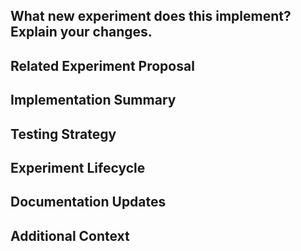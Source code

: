 <!--
🚨 Please review the guidelines for contributing to this repository: https://github.com/wp-graphql/wp-graphql/blob/develop/.github/CONTRIBUTING.md

### Your checklist for this new experiment pull request
- [ ] Make sure your PR title follows Conventional Commit standards (use `feat(experiments):` prefix). See: https://www.conventionalcommits.org/en/v1.0.0/#specification
- [ ] Make sure you are making a pull request against the **develop branch** (left side). Also you should start *your branch* off *our develop*.
- [ ] Make sure you are requesting to pull request from a **topic/feature/bugfix branch** (right side). Don't pull request from your master!
- [ ] Experiment has been approved via GitHub issue (link to proposal)
- [ ] Experiment class extends AbstractExperiment
- [ ] Experiment is registered in ExperimentRegistry
- [ ] All new functionality is covered by tests
- [ ] Experiment can be enabled/disabled without errors
- [ ] No breaking changes to core when experiment is disabled
-->

## What new experiment does this implement? Explain your changes.

<!--
Please provide a clear description of:
- What experiment this implements
- Link to the approved experiment proposal issue
- What new functionality this adds
- How users will interact with it
- What changes to the GraphQL schema (if any)
-->

## Related Experiment Proposal

<!--
### Link to the approved experiment proposal
**Issue**: #XXXX (link to the GitHub issue where this experiment was proposed and approved)

### Experiment Details
- **Experiment Slug**: `experiment-slug-name`
- **Experiment Title**: "Human Readable Title"
- **Experiment Description**: Brief description of what this experiment does
-->

## Implementation Summary

<!--
### Experiment Class
- [ ] Created `{ExperimentName}Experiment` class extending `AbstractExperiment`
- [ ] Implemented required methods (`get_config()`, `init()`, etc.)
- [ ] Added proper PHPDoc documentation
- [ ] Registered in `ExperimentRegistry::register_experiments()`

### Core Changes
- [ ] New GraphQL types/fields (when experiment is enabled)
- [ ] New resolvers/loaders
- [ ] New mutations (if applicable)
- [ ] Configuration options
- [ ] Database changes (if any)

### Schema Changes (when enabled)
```graphql
# New types that appear when experiment is active
type NewType {
  field: String
}

# New fields on existing types
type ExistingType {
  newField: String
}
```
-->

## Testing Strategy

<!--
### Test Coverage
- [ ] Unit tests for experiment class
- [ ] Integration tests for GraphQL queries (when enabled)
- [ ] Tests for experiment activation/deactivation
- [ ] Edge case testing
- [ ] Performance testing (if applicable)
- [ ] Tests verify no core functionality breaks when disabled

### Test Examples
```graphql
# Example queries that work when experiment is enabled
query TestExperimentFeature {
  # ...
}
```
-->

## Experiment Lifecycle

<!--
### Activation/Deactivation
- [ ] Experiment can be enabled via WordPress admin
- [ ] Experiment can be enabled via `GRAPHQL_EXPERIMENTAL_FEATURES` constant
- [ ] Experiment can be enabled via `graphql_experimental_features_override` filter
- [ ] Disabling experiment returns site to stable behavior
- [ ] No errors when toggling experiment on/off

### Breaking Changes
Since experiments can have breaking changes, document any:
- [ ] Schema changes that break existing queries
- [ ] Behavior changes that affect existing functionality
- [ ] Migration path for users (if applicable)
-->

## Documentation Updates

<!--
### Documentation Changes
- [ ] Inline code documentation (PHPDoc blocks)
- [ ] Experiment README (if applicable)
- [ ] User-facing documentation for enabling/using the experiment
- [ ] Examples of GraphQL queries
- [ ] Known limitations or caveats

### Future Considerations
- [ ] Graduation plan (how this might become a core feature)
- [ ] Deprecation plan (if this might be removed)
- [ ] Community feedback collection strategy
-->

## Additional Context

<!--
Please add any additional context that would be helpful:
- Screenshots of the experiment in action (GraphiQL IDE, admin settings)
- Performance impact analysis
- Security considerations
- Dependencies on other experiments (if any)
- Community feedback received during proposal phase
-->
